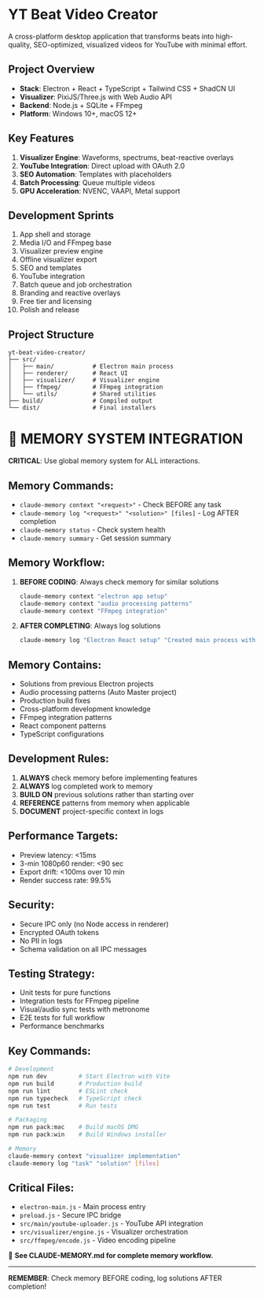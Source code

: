 # YT Beat Video Creator

A cross-platform desktop application that transforms beats into high-quality, SEO-optimized, visualized videos for YouTube with minimal effort.

## Project Overview

- **Stack**: Electron + React + TypeScript + Tailwind CSS + ShadCN UI
- **Visualizer**: PixiJS/Three.js with Web Audio API
- **Backend**: Node.js + SQLite + FFmpeg
- **Platform**: Windows 10+, macOS 12+

## Key Features

1. **Visualizer Engine**: Waveforms, spectrums, beat-reactive overlays
2. **YouTube Integration**: Direct upload with OAuth 2.0
3. **SEO Automation**: Templates with placeholders
4. **Batch Processing**: Queue multiple videos
5. **GPU Acceleration**: NVENC, VAAPI, Metal support

## Development Sprints

1. App shell and storage
2. Media I/O and FFmpeg base  
3. Visualizer preview engine
4. Offline visualizer export
5. SEO and templates
6. YouTube integration
7. Batch queue and job orchestration
8. Branding and reactive overlays
9. Free tier and licensing
10. Polish and release

## Project Structure

```
yt-beat-video-creator/
├── src/
│   ├── main/           # Electron main process
│   ├── renderer/       # React UI
│   ├── visualizer/     # Visualizer engine
│   ├── ffmpeg/         # FFmpeg integration
│   └── utils/          # Shared utilities
├── build/              # Compiled output
└── dist/               # Final installers
```

# 🧠 MEMORY SYSTEM INTEGRATION

**CRITICAL**: Use global memory system for ALL interactions.

## Memory Commands:
- `claude-memory context "<request>"` - Check BEFORE any task
- `claude-memory log "<request>" "<solution>" [files]` - Log AFTER completion
- `claude-memory status` - Check system health
- `claude-memory summary` - Get session summary

## Memory Workflow:

1. **BEFORE CODING**: Always check memory for similar solutions
   ```bash
   claude-memory context "electron app setup"
   claude-memory context "audio processing patterns"
   claude-memory context "FFmpeg integration"
   ```

2. **AFTER COMPLETING**: Always log solutions
   ```bash
   claude-memory log "Electron React setup" "Created main process with secure IPC" "electron-main.js preload.js"
   ```

## Memory Contains:
- Solutions from previous Electron projects
- Audio processing patterns (Auto Master project)
- Production build fixes
- Cross-platform development knowledge
- FFmpeg integration patterns
- React component patterns
- TypeScript configurations

## Development Rules:

1. **ALWAYS** check memory before implementing features
2. **ALWAYS** log completed work to memory
3. **BUILD ON** previous solutions rather than starting over
4. **REFERENCE** patterns from memory when applicable
5. **DOCUMENT** project-specific context in logs

## Performance Targets:
- Preview latency: <15ms
- 3-min 1080p60 render: <90 sec
- Export drift: <100ms over 10 min
- Render success rate: 99.5%

## Security:
- Secure IPC only (no Node access in renderer)
- Encrypted OAuth tokens
- No PII in logs
- Schema validation on all IPC messages

## Testing Strategy:
- Unit tests for pure functions
- Integration tests for FFmpeg pipeline
- Visual/audio sync tests with metronome
- E2E tests for full workflow
- Performance benchmarks

## Key Commands:

```bash
# Development
npm run dev         # Start Electron with Vite
npm run build       # Production build
npm run lint        # ESLint check
npm run typecheck   # TypeScript check
npm run test        # Run tests

# Packaging
npm run pack:mac    # Build macOS DMG
npm run pack:win    # Build Windows installer

# Memory
claude-memory context "visualizer implementation"
claude-memory log "task" "solution" [files]
```

## Critical Files:
- `electron-main.js` - Main process entry
- `preload.js` - Secure IPC bridge
- `src/main/youtube-uploader.js` - YouTube API integration
- `src/visualizer/engine.js` - Visualizer orchestration
- `src/ffmpeg/encode.js` - Video encoding pipeline

📖 **See CLAUDE-MEMORY.md for complete memory workflow.**

---

**REMEMBER**: Check memory BEFORE coding, log solutions AFTER completion!